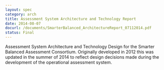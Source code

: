```yaml
---
layout: spec
category: arch
title: Assessment System Architecture and Technology Report
date: 2014-08-07
docurl: /documents/SmarterBalanced_ArchitectureReport_07112014.pdf
status: Final
---
```

Assessment System Architecture and Technology Design for the Smarter Balanced Assessment Consortium. Originally developed in 2012 this was updated in the summer of 2014 to reflect design decisions made during the development of the operational assessment system.

